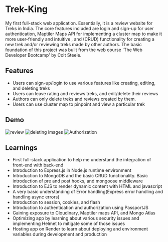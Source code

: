# Trek-King

My first full-stack web application. Essentially, it is a review website for Treks in India. The core features included are login and sign-up for user authentication, Maptiler Maps API for implementing a cluster map to make it more user-friendly and intuitive , and (CRUD) functionality for creating a new trek and/or reviewing treks made by other authors. The basic foundation of this project was built from the web course 'The Web Developer Bootcamp' by Colt Steele.

## Features

- Users can sign-up/login to use various features like creating, editing, and deleting treks
- Users can leave rating and reviews treks, and edit/delete their reviews
- Authors can only delete treks and reviews created by them.
- Users can use cluster map to pinpoint and view a particular trek

## Demo

![review](https://github.com/user-attachments/assets/a46ff4c0-55ba-4741-874e-5f2d4114a929)
![deleting images](https://github.com/user-attachments/assets/9604ee30-e20a-4caa-992a-8791fba7955a)
![Authorization](https://github.com/user-attachments/assets/3905fdc3-d245-46d3-a03c-d1b978c510ba)

## Learnings

- First full-stack application to help me understand the integration of front-end with back-end
- Introduction to Express.js in Node.js runtime environment
- Introduction to MongoDB and the basic CRUD functionality. Basic introduction of pre and post hooks, and mongoose middleware
- Introduction to EJS to render dynamic content with HTML and javascript
- A very basic understanding of Error handling(Express error handling and handling async errors)
- Introduction to session, cookies, and flash
- Introduction to authentication and authorization using PassportJS
- Gaining exposure to Cloudinary, Maptiler maps API, and Mongo Atlas
- Optimizing app by learning about various security issues and implementing Helmet to mitigate some of those issues
- Hosting app on Render to learn about deploying and environment variables during development and production
